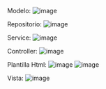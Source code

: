 Modelo:
![image](https://github.com/user-attachments/assets/088001ce-5887-47ad-a2a2-fc5ec153feb9)

Repositorio:
![image](https://github.com/user-attachments/assets/44e1a6e4-ed9c-4649-b14d-9c27a327221b)

Service:
![image](https://github.com/user-attachments/assets/8ca4e2ee-75d6-4c80-b4d4-797b1688695b)

Controller:
![image](https://github.com/user-attachments/assets/5f223f4c-9da1-40f2-80e0-bb115e8931e5)

Plantilla Html:
![image](https://github.com/user-attachments/assets/047e019b-c1b1-474e-8ce9-72899936fea4)
![image](https://github.com/user-attachments/assets/60b60a6a-4313-4db6-a9db-02ebbda7df0f)

Vista:
![image](https://github.com/user-attachments/assets/27ed4dc4-20ca-48d9-9850-7934b0deba91)



